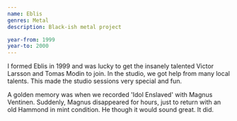 ```yaml
---
name: Eblis
genres: Metal
description: Black-ish metal project

year-from: 1999
year-to: 2000
---
```


I formed Eblis in 1999 and was lucky to get the insanely talented Victor Larsson and Tomas Modin to join. In the studio, we got help from many local talents. This made the studio sessions very special and fun.

A golden memory was when we recorded 'Idol Enslaved' with Magnus Ventinen. Suddenly, Magnus disappeared for hours, just to return with an old Hammond in mint condition. He though it would sound great. It did.